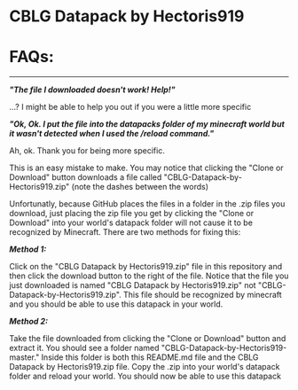 # CBLG Datapack by Hectoris919


# FAQs:
---

***"The file I downloaded doesn't work! Help!"***

...? I might be able to help you out if you were a little more specific

 ***"Ok, Ok. I put the file into the datapacks folder of my minecraft world but it wasn't detected when I used the /reload command."***

Ah, ok. Thank you for being more specific.

This is an easy mistake to make. You may notice that clicking the "Clone or Download" button downloads a file called "CBLG-Datapack-by-Hectoris919.zip" (note the dashes between the words)

Unfortunatly, because GitHub places the files in a folder in the .zip files you download, just placing the zip file you get by clicking the "Clone or Download" into your world's datapack folder will not cause it to be recognized by Minecraft. There are two methods for fixing this:

***Method 1:***

Click on the "CBLG Datapack by Hectoris919.zip" file in this repository and then click the download button to the right of the file. Notice that the file you just downloaded is named "CBLG Datapack by Hectoris919.zip" not "CBLG-Datapack-by-Hectoris919.zip". This file should be recognized by minecraft and you should be able to use this datapack in your world.

***Method 2:***

Take the file downloaded from clicking the "Clone or Download" button and extract it. You should see a folder named "CBLG-Datapack-by-Hectoris919-master." Inside this folder is both this README.md file and the CBLG Datapack by Hectoris919.zip file. Copy the .zip into your world's datapack folder and reload your world. You should now be able to use this datapack
